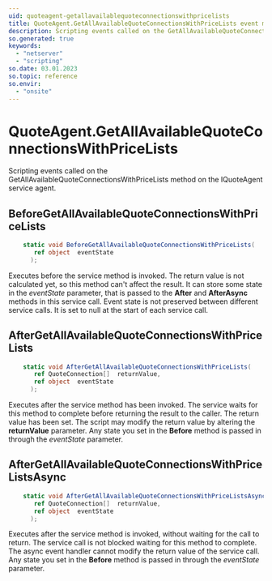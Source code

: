 ```yaml
---
uid: quoteagent-getallavailablequoteconnectionswithpricelists
title: QuoteAgent.GetAllAvailableQuoteConnectionsWithPriceLists event method
description: Scripting events called on the GetAllAvailableQuoteConnectionsWithPriceLists method on the QuoteAgent service agent.
so.generated: true
keywords:
  - "netserver"
  - "scripting"
so.date: 03.01.2023
so.topic: reference
so.envir:
  - "onsite"
---
```

# QuoteAgent.GetAllAvailableQuoteConnectionsWithPriceLists

Scripting events called on the <see cref='M:SuperOffice.CRM.Services.IQuoteAgent.GetAllAvailableQuoteConnectionsWithPriceLists'>GetAllAvailableQuoteConnectionsWithPriceLists</see> method on the <see cref='IQuoteAgent'>IQuoteAgent</see>  service agent.

## BeforeGetAllAvailableQuoteConnectionsWithPriceLists
```cs
    static void BeforeGetAllAvailableQuoteConnectionsWithPriceLists(
       ref object  eventState
      );
```
Executes before the service method is invoked.
The return value is not calculated yet, so this method can't affect the result.
It can store some state in the *eventState* parameter, that is passed to the **After** and **AfterAsync** methods in this service call.
Event state is not preserved between different service calls. It is set to null at the start of each service call.
## AfterGetAllAvailableQuoteConnectionsWithPriceLists
```cs
    static void AfterGetAllAvailableQuoteConnectionsWithPriceLists(
       ref QuoteConnection[]  returnValue,
       ref object  eventState
      );
```
Executes after the service method has been invoked. The service waits for this method to complete before returning the result to the caller.
The return value has been set. The script may modify the return value by altering the **returnValue** parameter.
Any state you set in the **Before** method is passed in through the *eventState* parameter.
## AfterGetAllAvailableQuoteConnectionsWithPriceListsAsync
```cs
    static void AfterGetAllAvailableQuoteConnectionsWithPriceListsAsync(
       ref QuoteConnection[]  returnValue,
       ref object  eventState
      );
```
Executes after the service method is invoked, without waiting for the call to return.
The service call is not blocked waiting for this method to complete.
The async event handler cannot modify the return value of the service call.
Any state you set in the **Before** method is passed in through the *eventState* parameter.

